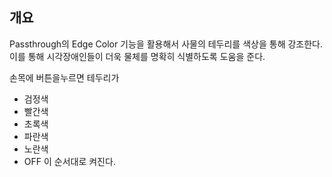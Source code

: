 ## 개요
Passthrough의 Edge Color 기능을 활용해서 사물의 테두리를 색상을 통해 강조한다. 
이를 통해 시각장애인들이 더욱 물체를 명확히 식별하도록 도움을 준다.

손목에 버튼을누르면 테두리가 
- 검정색
- 빨간색
- 초록색
- 파란색
- 노란색
- OFF
이 순서대로 켜진다.

